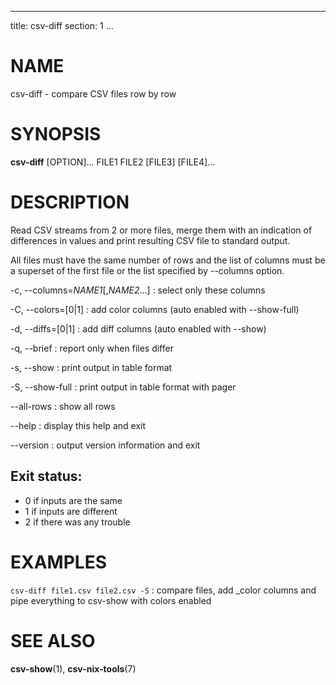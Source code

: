 <!--
SPDX-License-Identifier: BSD-3-Clause
Copyright 2020, Marcin Ślusarz <marcin.slusarz@gmail.com>
-->

---
title: csv-diff
section: 1
...

# NAME #

csv-diff - compare CSV files row by row

# SYNOPSIS #

**csv-diff** [OPTION]... FILE1 FILE2 [FILE3] [FILE4]...

# DESCRIPTION #

Read CSV streams from 2 or more files, merge them with an indication of
differences in values and print resulting CSV file to standard output.

All files must have the same number of rows and the list of columns must be
a superset of the first file or the list specified by \--columns option.

-c, \--columns=*NAME1*[,*NAME2*...]
:   select only these columns

-C, \--colors=[0|1]
:   add color columns (auto enabled with \--show-full)

-d, \--diffs=[0|1]
:   add diff columns (auto enabled with \--show)

-q, \--brief
:   report only when files differ

-s, \--show
:   print output in table format

-S, \--show-full
:   print output in table format with pager

\--all-rows
:   show all rows

\--help
:   display this help and exit

\--version
:   output version information and exit

## Exit status: ##

 - 0 if inputs are the same
 - 1 if inputs are different
 - 2 if there was any trouble

# EXAMPLES #

`csv-diff file1.csv file2.csv -S`
:   compare files, add _color columns and pipe everything to csv-show with colors enabled

# SEE ALSO #

**csv-show**(1), **csv-nix-tools**(7)
